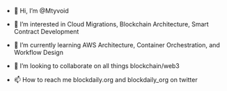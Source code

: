 - 👋 Hi, I’m @Mtyvoid

- 👀 I’m interested in Cloud Migrations, Blockchain Architecture, Smart Contract Development

- 🌱 I’m currently learning AWS Architecture, Container Orchestration, and Workflow Design

- 💞️ I’m looking to collaborate on all things blockchain/web3

- 📫 How to reach me blockdaily.org and blockdaily_org on twitter


